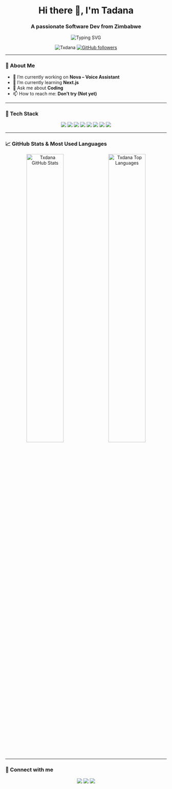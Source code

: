 <!-- Header -->
<h1 align="center">Hi there 👋, I'm Tadana</h1>
<h3 align="center">A passionate Software Dev from Zimbabwe</h3>

<!-- Animated Intro -->
<p align="center">
  <img src="https://readme-typing-svg.demolab.com?font=Fira+Code&size=24&pause=1000&center=true&vCenter=true&width=435&lines=Code.+Create.+Repeat.;Turning+ideas+into+code...;Dream+big%2C+build+smart." alt="Typing SVG" />
</p>

<!-- Badges -->
<p align="center">
  <img src="https://komarev.com/ghpvc/?username=Txdana&label=Profile%20views&color=0e75b6&style=flat" alt="Txdana" />
  <a href="https://github.com/Txdana?tab=followers"><img src="https://img.shields.io/github/followers/Txdana?label=Followers&style=social" alt="GitHub followers"></a>
</p>

---

### 💫 About Me
- 🔭 I’m currently working on **Nova – Voice Assistant**
- 🌱 I’m currently learning **Next.js**
- 💬 Ask me about **Coding**
- 📫 How to reach me: **Don’t try (Not yet)**

---

### 🚀 Tech Stack
<p align="center">
  <img src="https://img.shields.io/badge/Python-3776AB?style=for-the-badge&logo=python&logoColor=white" />
  <img src="https://img.shields.io/badge/Java-007396?style=for-the-badge&logo=java&logoColor=white" />
  <img src="https://img.shields.io/badge/HTML5-E34F26?style=for-the-badge&logo=html5&logoColor=white" />
  <img src="https://img.shields.io/badge/CSS3-1572B6?style=for-the-badge&logo=css3&logoColor=white" />
  <img src="https://img.shields.io/badge/Next.js-000000?style=for-the-badge&logo=next.js&logoColor=white" />
  <img src="https://img.shields.io/badge/React-20232A?style=for-the-badge&logo=react&logoColor=61DAFB" />
  <img src="https://img.shields.io/badge/Node.js-339933?style=for-the-badge&logo=node.js&logoColor=white" />
  <img src="https://img.shields.io/badge/Git-F05032?style=for-the-badge&logo=git&logoColor=white" />
</p>

---

### 📈 GitHub Stats & Most Used Languages
<p align="center">
  <img src="https://github-readme-stats.vercel.app/api?username=Txdana&show_icons=true&theme=github_dark&hide_border=true" alt="Txdana GitHub Stats" style="display: inline-block; width: 48%; margin-right: 2%;" />
  <img src="https://github-readme-stats.vercel.app/api/top-langs/?username=Txdana&layout=compact&theme=github_dark&hide_border=true" alt="Txdana Top Languages" style="display: inline-block; width: 48%;" />
</p>

---

### 🔗 Connect with me
<p align="center">
  <a href="mailto:your@email.com"><img src="https://img.shields.io/badge/-Email-red?style=for-the-badge&logo=gmail&logoColor=white" /></a>
  <a href="https://instagram.com/dfw_Tadana"><img src="https://img.shields.io/badge/-Instagram-E4405F?style=for-the-badge&logo=instagram&logoColor=white" /></a>
  <a href="https://yourwebsite.com"><img src="https://img.shields.io/badge/-Portfolio-black?style=for-the-badge&logo=firefox" /></a>
</p>
